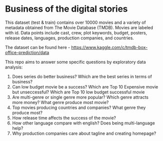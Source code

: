 # Business of the digital stories

This dataset (test & train) contains over 10000 movies and a variety of metadata obtained from The Movie Database (TMDB). Movies are labeled with id. Data points include cast, crew, plot keywords, budget, posters, release dates, languages, production companies, and countries.

The dataset can be found here - https://www.kaggle.com/c/tmdb-box-office-prediction/data

This repo aims to answer some specific questions by exploratory data analysis: 

1) Does series do better business? Which are the best series in terms of business?
2) Can low budget movie be a success?
   Which are Top 10 Expensive movie but unseccessful?
   Which are Top 10 low budget successful movie
3) Are multi-genre or single genre more popular? Which genre attracts more money? What genre produce most movie? 
4) Top movies producing countries and companies? What genre they produce most?
5) How release time affects the success of the movie?
6) How other language compare with english? Does being multi-language help?
7) Why production companies care about tagline and creating homepage?
